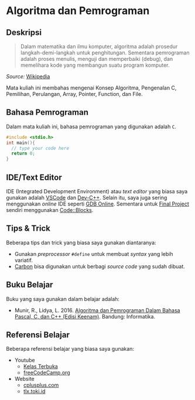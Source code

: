 # Algoritma dan Pemrograman
## Deskripsi
> Dalam matematika dan ilmu komputer, algoritma adalah prosedur langkah-demi-langkah untuk penghitungan. Sementara pemrograman adalah proses menulis, menguji dan memperbaiki (debug), dan memelihara kode yang membangun suatu program komputer.

*Source:* [Wikipedia](https://id.wikipedia.org/wiki/Halaman_Utama)

Mata kuliah ini membahas mengenai Konsep Algoritma, Pengenalan C, Pemilihan, Perulangan, Array, Pointer, Function, dan File.

## Bahasa Pemrograman
Dalam mata kuliah ini, bahasa pemrograman yang digunakan adalah `C`.
```c
#include <stdio.h>
int main(){
  // type your code here
  return 0;
}
 ```
## IDE/Text Editor
IDE (Integrated Development Environment) atau *text editor* yang biasa saya gunakan adalah [VSCode](https://code.visualstudio.com/) dan [Dev-C++](http://bloodshed.net/). Selain itu, saya juga sering menggunakan *online* IDE seperti [GDB Online](https://www.onlinegdb.com/). Sementara untuk [Final Project](/FINAL%20PROJECT/) sendiri menggunakan [Code::Blocks](https://www.codeblocks.org/).
## Tips & Trick
Beberapa tips dan trick yang biasa saya gunakan diantaranya:
* Gunakan *preprocessor* `#define` untuk membuat *syntax* yang lebih variatif.
* [Carbon](https://carbon.now.sh/) bisa digunakan untuk berbagi *source code* yang sudah dibuat.
## Buku Belajar
Buku yang saya gunakan dalam belajar adalah:
* Munir, R., Lidya, L. 2016. [Algoritma dan Pemrograman Dalam Bahasa Pascal, C, dan C++ (Edisi Keenam)](https://biobses.com/product/algoritma-pemrograman-dalam-bahasa-pascal-c-c-edisi-keenam/). Bandung: Informatika.
## Referensi Belajar
Beberapa referensi belajar yang biasa saya gunakan:
* Youtube
    * [Kelas Terbuka](https://www.youtube.com/c/KelasTerbuka)
    * [freeCodeCamp.org](https://www.youtube.com/channel/UC8butISFwT-Wl7EV0hUK0BQ)
* Website
    * [cplusplus.com](http://www.cplusplus.com/)
    * [tlx.toki.id](https://tlx.toki.id/)
